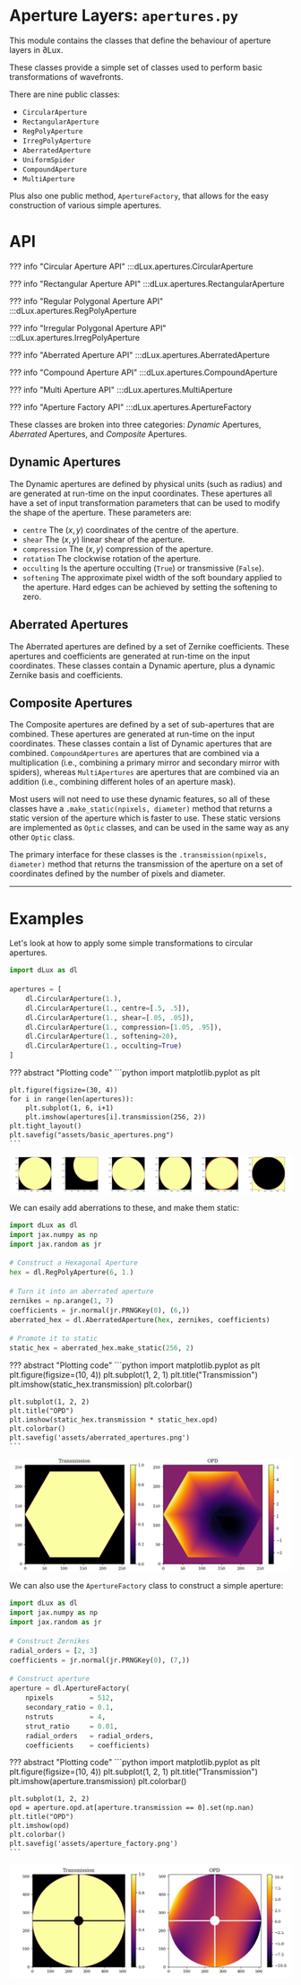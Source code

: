 # Aperture Layers: `apertures.py`

This module contains the classes that define the behaviour of aperture layers in ∂Lux.

These classes provide a simple set of classes used to perform basic transformations of wavefronts.

There are nine public classes:

- `CircularAperture`
- `RectangularAperture`
- `RegPolyAperture`
- `IrregPolyAperture`
- `AberratedAperture`
- `UniformSpider`
- `CompoundAperture`
- `MultiAperture`

Plus also one public method, `ApertureFactory`, that allows for the easy construction of various simple apertures.

# API

??? info "Circular Aperture API"
    :::dLux.apertures.CircularAperture

??? info "Rectangular Aperture API"
    :::dLux.apertures.RectangularAperture

??? info "Regular Polygonal Aperture API"
    :::dLux.apertures.RegPolyAperture

??? info "Irregular Polygonal Aperture API"
    :::dLux.apertures.IrregPolyAperture

??? info "Aberrated Aperture API"
    :::dLux.apertures.AberratedAperture

??? info "Compound Aperture API"
    :::dLux.apertures.CompoundAperture

??? info "Multi Aperture API"
    :::dLux.apertures.MultiAperture

??? info "Aperture Factory API"
    :::dLux.apertures.ApertureFactory

These classes are broken into three categories: _Dynamic_ Apertures, _Aberrated_ Apertures, and _Composite_ Apertures.

## Dynamic Apertures

The Dynamic apertures are defined by physical units (such as radius) and are generated at run-time on the input coordinates. These apertures all have a set of input transformation parameters that can be used to modify the shape of the aperture. These parameters are:

- `centre` The $(x, y)$ coordinates of the centre of the aperture.
- `shear` The $(x, y)$ linear shear of the aperture.
- `compression` The $(x, y)$ compression of the aperture.
- `rotation` The clockwise rotation of the aperture.
- `occulting` Is the aperture occulting (`True`) or transmissive (`False`).
- `softening` The approximate pixel width of the soft boundary applied to the
    aperture. Hard edges can be achieved by setting the softening to zero.

## Aberrated Apertures

The Aberrated apertures are defined by a set of Zernike coefficients. These apertures and coefficients are generated at run-time on the input coordinates. These classes contain a Dynamic aperture, plus a dynamic Zernike basis and coefficients.

## Composite Apertures

The Composite apertures are defined by a set of sub-apertures that are combined. These apertures are generated at run-time on the input coordinates. These classes contain a list of Dynamic apertures that are combined. `CompoundApertures` are apertures that are combined via a multiplication (i.e., combining a primary mirror and secondary mirror with spiders), whereas `MultiApertures` are apertures that are combined via an addition (i.e., combining different holes of an aperture mask).

Most users will not need to use these dynamic features, so all of these classes have a `.make_static(npixels, diameter)` method that returns a static version of the aperture which is faster to use. These static versions are implemented as `Optic` classes, and can be used in the same way as any other `Optic` class.

The primary interface for these classes is the `.transmission(npixels, diameter)` method that returns the transmission of the aperture on a set of coordinates defined by the number of pixels and diameter.

---

# Examples

Let's look at how to apply some simple transformations to circular apertures.

```python
import dLux as dl

apertures = [
    dl.CircularAperture(1.),
    dl.CircularAperture(1., centre=[.5, .5]),
    dl.CircularAperture(1., shear=[.05, .05]),
    dl.CircularAperture(1., compression=[1.05, .95]),
    dl.CircularAperture(1., softening=20),
    dl.CircularAperture(1., occulting=True)
]
```

??? abstract "Plotting code"
    ```python
    import matplotlib.pyplot as plt

    plt.figure(figsize=(30, 4))
    for i in range(len(apertures)):
        plt.subplot(1, 6, i+1)
        plt.imshow(apertures[i].transmission(256, 2))
    plt.tight_layout()
    plt.savefig("assets/basic_apertures.png")
    ```
![basic_apertures](../assets/basic_apertures.png)

We can esaily add aberrations to these, and make them static:

```python
import dLux as dl
import jax.numpy as np
import jax.random as jr

# Construct a Hexagonal Aperture
hex = dl.RegPolyAperture(6, 1.)

# Turn it into an aberrated aperture
zernikes = np.arange(1, 7)
coefficients = jr.normal(jr.PRNGKey(0), (6,))
aberrated_hex = dl.AberratedAperture(hex, zernikes, coefficients)

# Promote it to static
static_hex = aberrated_hex.make_static(256, 2)
```

??? abstract "Plotting code"
    ```python
    import matplotlib.pyplot as plt
    plt.figure(figsize=(10, 4))
    plt.subplot(1, 2, 1)
    plt.title("Transmission")
    plt.imshow(static_hex.transmission)
    plt.colorbar()

    plt.subplot(1, 2, 2)
    plt.title("OPD")
    plt.imshow(static_hex.transmission * static_hex.opd)
    plt.colorbar()
    plt.savefig('assets/aberrated_apertures.png')
    ```
![aberrated_apertures](../assets/aberrated_apertures.png)

We can also use the `ApertureFactory` class to construct a simple aperture:

```python
import dLux as dl
import jax.numpy as np
import jax.random as jr

# Construct Zernikes
radial_orders = [2, 3]
coefficients = jr.normal(jr.PRNGKey(0), (7,))

# Construct aperture
aperture = dl.ApertureFactory(
    npixels         = 512,
    secondary_ratio = 0.1, 
    nstruts         = 4, 
    strut_ratio     = 0.01, 
    radial_orders   = radial_orders, 
    coefficients    = coefficients)
```

??? abstract "Plotting code"
    ```python
    import matplotlib.pyplot as plt
    plt.figure(figsize=(10, 4))
    plt.subplot(1, 2, 1)
    plt.title("Transmission")
    plt.imshow(aperture.transmission)
    plt.colorbar()

    plt.subplot(1, 2, 2)
    opd = aperture.opd.at[aperture.transmission == 0].set(np.nan)
    plt.title("OPD")
    plt.imshow(opd)
    plt.colorbar()
    plt.savefig('assets/aperture_factory.png')
    ```
![aperture_factory](../assets/aperture_factory.png)